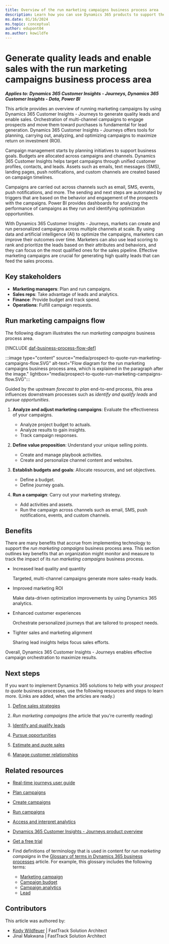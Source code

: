 ```yaml
---
title: Overview of the run marketing campaigns business process area
description: Learn how you can use Dynamics 365 products to support the organization's business processes for running marketing campaigns.
ms.date: 01/16/2024
ms.topic: conceptual
author: edupont04
ms.author: kowildfe
---
```


# Generate quality leads and enable sales with the run marketing campaigns business process area

***Applies to: Dynamics 365 Customer Insights - Journeys, Dynamics 365 Customer Insights - Data, Power BI***

This article provides an overview of running marketing campaigns by using Dynamics 365 Customer Insights - Journeys to generate quality leads and enable sales. Orchestration of multi-channel campaigns to engage prospects and move them toward purchases is fundamental for lead generation. Dynamics 365 Customer Insights - Journeys offers tools for planning, carrying out, analyzing, and optimizing campaigns to maximize return on investment (ROI).

Campaign management starts by planning initiatives to support business goals. Budgets are allocated across campaigns and channels. Dynamics 365 Customer Insights helps target campaigns through unified customer profiles, contacts, and leads. Assets such as emails, text messages (SMS), landing pages, push notifications, and custom channels are created based on campaign timelines.

Campaigns are carried out across channels such as email, SMS, events, push notifications, and more. The sending and next steps are automated by triggers that are based on the behavior and engagement of the prospects with the campaigns. Power BI provides dashboards for analyzing the performance of campaigns as they run and identifying optimization opportunities.

With Dynamics 365 Customer Insights - Journeys, markets can create and run personalized campaigns across multiple channels at scale. By using data and artificial intelligence (AI) to optimize the campaigns, marketers can improve their outcomes over time. Marketers can also use lead scoring to rank and prioritize the leads based on their attributes and behaviors, and they can focus on the most qualified ones for the sales pipeline. Effective marketing campaigns are crucial for generating high quality leads that can feed the sales process. 

## Key stakeholders

- **Marketing managers**: Plan and run campaigns.
- **Sales reps**: Take advantage of leads and analytics.
- **Finance**: Provide budget and track spend.
- **Operations**: Fulfill campaign requests.

## Run marketing campaigns flow

The following diagram illustrates the *run marketing campaigns* business process area.

[!INCLUDE [daf-business-process-flow-def](~/../shared-content/shared/guidance-includes/daf-business-process-flow-def.md)]

:::image type="content" source="media/prospect-to-quote-run-marketing-campaigns-flow.SVG" alt-text="Flow diagram for the run marketing campaigns business process area, which is explained in the paragraph after the image." lightbox="media/prospect-to-quote-run-marketing-campaigns-flow.SVG":::

Guided by the upstream *forecast to plan* end-to-end process, this area influences downstream processes such as *identify and qualify leads* and *pursue opportunities*.

1. **Analyze and adjust marketing campaigns**: Evaluate the effectiveness of your campaigns.

    - Analyze project budget to actuals.
    - Analyze results to gain insights.
    - Track campaign responses.

1. **Define value proposition**: Understand your unique selling points.

    - Create and manage playbook activities.
    - Create and personalize channel content and websites.

1. **Establish budgets and goals**: Allocate resources, and set objectives.

    - Define a budget.
    - Define journey goals.

1. **Run a campaign**: Carry out your marketing strategy.

    - Add activities and assets.
    - Run the campaign across channels such as email, SMS, push notifications, events, and custom channels.

## Benefits

There are many benefits that accrue from implementing technology to support the *run marketing campaigns* business process area. This section outlines key benefits that an organization might monitor and measure to track the impact of its *run marketing campaigns* business process.

- Increased lead quality and quantity

    Targeted, multi-channel campaigns generate more sales-ready leads.

- Improved marketing ROI

    Make data-driven optimization improvements by using Dynamics 365 analytics.

- Enhanced customer experiences

    Orchestrate personalized journeys that are tailored to prospect needs.

- Tighter sales and marketing alignment

    Sharing lead insights helps focus sales efforts.

Overall, Dynamics 365 Customer Insights - Journeys enables effective campaign orchestration to maximize results.

## Next steps

If you want to implement Dynamics 365 solutions to help with your *prospect to quote* business processes, use the following resources and steps to learn more. (Links are added, when the articles are ready.)

1. [Define sales strategies](prospect-to-quote-define-sales-strategy-overview.md)

2. *Run marketing campaigns* (the article that you're currently reading)

3. [Identify and qualify leads](prospect-to-quote-identify-qualify-leads.md)

4. [Pursue opportunities](prospect-to-quote-pursue-opportunities-overview.md)

5. [Estimate and quote sales](prospect-to-quote-estimate-quote-sales-overview.md)

6. [Manage customer relationships](prospect-to-quote-manage-customer-relationships.md)

## Related resources

- [Real-time journeys user guide](/dynamics365/customer-insights/journeys/real-time-marketing-user-guide)  
- [Plan campaigns](/dynamics365/customer-insights/journeys/real-time-marketing-overview#how-to-engage-with-customers-in-customer-insights---journeys)  
- [Create campaigns](/dynamics365/customer-insights/journeys/real-time-marketing-use-copilot-create-journey)  
- [Run campaigns](/dynamics365/customer-insights/journeys/real-time-marketing-segment-based-journey#publish-the-journey)  
- [Access and interpret analytics](/dynamics365/customer-insights/journeys/real-time-marketing-analytics)  
- [Dynamics 365 Customer Insights - Journeys product overview](https://dynamics.microsoft.com/marketing)
- [Get a free trial](/dynamics365/customer-insights/journeys/trial-signup)
- Find definitions of terminology that is used in content for *run marketing campaigns* in the [Glossary of terms in Dynamics 365 business processes](glossary.md) article. For example, this glossary includes the following terms:

    - [Marketing campaign](glossary.md#marketing-campaign)
    - [Campaign budget](glossary.md#campaign-budget)
    - [Campaign analytics](glossary.md#campaign-analytics)
    - [Lead](glossary.md#lead)

<!-- 
## Tags

*Products:* Dynamics 365 Customer Insights - Journeys

*Industries:* Manufacturing, Retail, Financial Services, Healthcare

*Roles:* Marketing Manager, Sales Manager -->

## Contributors

This article was authored by:

- [Kody Wildfeuer](https://www.linkedin.com/in/kody-wildfeuer/) | FastTrack Solution Architect  
- Jinal Makwana | FastTrack Solution Architect  
